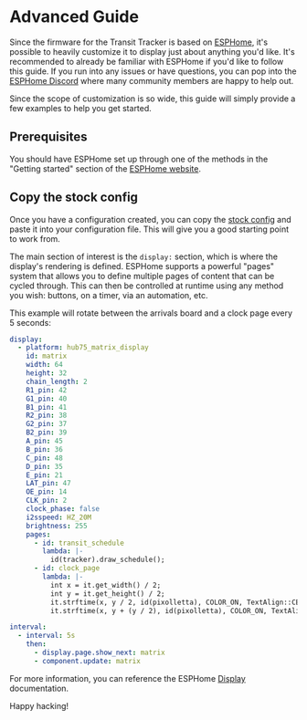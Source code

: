 # Advanced Guide

Since the firmware for the Transit Tracker is based on [ESPHome](https://esphome.io/), it's possible to heavily customize it to display just about anything you'd like. It's recommended to already be familiar with ESPHome if you'd like to follow this guide. If you run into any issues or have questions, you can pop into the [ESPHome Discord](https://discord.gg/KhAMKrd) where many community members are happy to help out.

Since the scope of customization is so wide, this guide will simply provide a few examples to help you get started.

## Prerequisites

You should have ESPHome set up through one of the methods in the "Getting started" section of the [ESPHome website](https://esphome.io/).

## Copy the stock config

Once you have a configuration created, you can copy the [stock config](./firmware/transit-tracker.yaml) and paste it into your configuration file. This will give you a good starting point to work from.

The main section of interest is the `display:` section, which is where the display's rendering is defined. ESPHome supports a powerful "pages" system that allows you to define multiple pages of content that can be cycled through. This can then be controlled at runtime using any method you wish: buttons, on a timer, via an automation, etc.

This example will rotate between the arrivals board and a clock page every 5 seconds:

```yaml
display:
  - platform: hub75_matrix_display
    id: matrix
    width: 64
    height: 32
    chain_length: 2
    R1_pin: 42
    G1_pin: 40
    B1_pin: 41
    R2_pin: 38
    G2_pin: 37
    B2_pin: 39
    A_pin: 45
    B_pin: 36
    C_pin: 48
    D_pin: 35
    E_pin: 21
    LAT_pin: 47
    OE_pin: 14
    CLK_pin: 2
    clock_phase: false
    i2sspeed: HZ_20M
    brightness: 255
    pages:
      - id: transit_schedule
        lambda: |-
          id(tracker).draw_schedule();
      - id: clock_page
        lambda: |-
          int x = it.get_width() / 2;
          int y = it.get_height() / 2;
          it.strftime(x, y / 2, id(pixolletta), COLOR_ON, TextAlign::CENTER, "%r", id(homeassistant_time).now());
          it.strftime(x, y + (y / 2), id(pixolletta), COLOR_ON, TextAlign::CENTER, "%B %d, %Y", id(homeassistant_time).now());

interval:
  - interval: 5s
    then:
      - display.page.show_next: matrix
      - component.update: matrix
```

For more information, you can reference the ESPHome [Display](https://esphome.io/components/display/#display-pages) documentation.

Happy hacking!
